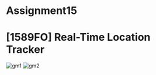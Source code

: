 # Assignment15
# [1589FO] Real-Time Location Tracker

![gm1](https://github.com/probirroy/assignment15/assets/9416408/bb169f32-7446-405f-909d-14c62ecde1ac)
![gm2](https://github.com/probirroy/assignment15/assets/9416408/c0112329-6bc4-4780-8667-381d6c24c30a)
